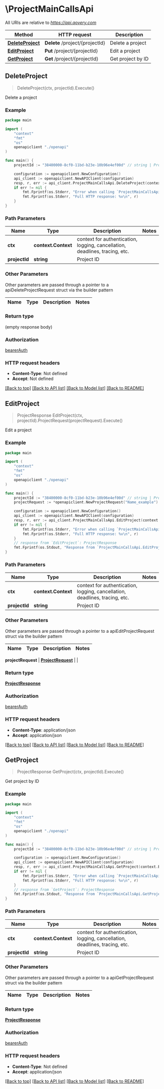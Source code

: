 # \ProjectMainCallsApi

All URIs are relative to *https://api.qovery.com*

Method | HTTP request | Description
------------- | ------------- | -------------
[**DeleteProject**](ProjectMainCallsApi.md#DeleteProject) | **Delete** /project/{projectId} | Delete a project
[**EditProject**](ProjectMainCallsApi.md#EditProject) | **Put** /project/{projectId} | Edit a project
[**GetProject**](ProjectMainCallsApi.md#GetProject) | **Get** /project/{projectId} | Get project by ID



## DeleteProject

> DeleteProject(ctx, projectId).Execute()

Delete a project



### Example

```go
package main

import (
    "context"
    "fmt"
    "os"
    openapiclient "./openapi"
)

func main() {
    projectId := "38400000-8cf0-11bd-b23e-10b96e4ef00d" // string | Project ID

    configuration := openapiclient.NewConfiguration()
    api_client := openapiclient.NewAPIClient(configuration)
    resp, r, err := api_client.ProjectMainCallsApi.DeleteProject(context.Background(), projectId).Execute()
    if err != nil {
        fmt.Fprintf(os.Stderr, "Error when calling `ProjectMainCallsApi.DeleteProject``: %v\n", err)
        fmt.Fprintf(os.Stderr, "Full HTTP response: %v\n", r)
    }
}
```

### Path Parameters


Name | Type | Description  | Notes
------------- | ------------- | ------------- | -------------
**ctx** | **context.Context** | context for authentication, logging, cancellation, deadlines, tracing, etc.
**projectId** | **string** | Project ID | 

### Other Parameters

Other parameters are passed through a pointer to a apiDeleteProjectRequest struct via the builder pattern


Name | Type | Description  | Notes
------------- | ------------- | ------------- | -------------


### Return type

 (empty response body)

### Authorization

[bearerAuth](../README.md#bearerAuth)

### HTTP request headers

- **Content-Type**: Not defined
- **Accept**: Not defined

[[Back to top]](#) [[Back to API list]](../README.md#documentation-for-api-endpoints)
[[Back to Model list]](../README.md#documentation-for-models)
[[Back to README]](../README.md)


## EditProject

> ProjectResponse EditProject(ctx, projectId).ProjectRequest(projectRequest).Execute()

Edit a project



### Example

```go
package main

import (
    "context"
    "fmt"
    "os"
    openapiclient "./openapi"
)

func main() {
    projectId := "38400000-8cf0-11bd-b23e-10b96e4ef00d" // string | Project ID
    projectRequest := *openapiclient.NewProjectRequest("Name_example") // ProjectRequest |  (optional)

    configuration := openapiclient.NewConfiguration()
    api_client := openapiclient.NewAPIClient(configuration)
    resp, r, err := api_client.ProjectMainCallsApi.EditProject(context.Background(), projectId).ProjectRequest(projectRequest).Execute()
    if err != nil {
        fmt.Fprintf(os.Stderr, "Error when calling `ProjectMainCallsApi.EditProject``: %v\n", err)
        fmt.Fprintf(os.Stderr, "Full HTTP response: %v\n", r)
    }
    // response from `EditProject`: ProjectResponse
    fmt.Fprintf(os.Stdout, "Response from `ProjectMainCallsApi.EditProject`: %v\n", resp)
}
```

### Path Parameters


Name | Type | Description  | Notes
------------- | ------------- | ------------- | -------------
**ctx** | **context.Context** | context for authentication, logging, cancellation, deadlines, tracing, etc.
**projectId** | **string** | Project ID | 

### Other Parameters

Other parameters are passed through a pointer to a apiEditProjectRequest struct via the builder pattern


Name | Type | Description  | Notes
------------- | ------------- | ------------- | -------------

 **projectRequest** | [**ProjectRequest**](ProjectRequest.md) |  | 

### Return type

[**ProjectResponse**](ProjectResponse.md)

### Authorization

[bearerAuth](../README.md#bearerAuth)

### HTTP request headers

- **Content-Type**: application/json
- **Accept**: application/json

[[Back to top]](#) [[Back to API list]](../README.md#documentation-for-api-endpoints)
[[Back to Model list]](../README.md#documentation-for-models)
[[Back to README]](../README.md)


## GetProject

> ProjectResponse GetProject(ctx, projectId).Execute()

Get project by ID

### Example

```go
package main

import (
    "context"
    "fmt"
    "os"
    openapiclient "./openapi"
)

func main() {
    projectId := "38400000-8cf0-11bd-b23e-10b96e4ef00d" // string | Project ID

    configuration := openapiclient.NewConfiguration()
    api_client := openapiclient.NewAPIClient(configuration)
    resp, r, err := api_client.ProjectMainCallsApi.GetProject(context.Background(), projectId).Execute()
    if err != nil {
        fmt.Fprintf(os.Stderr, "Error when calling `ProjectMainCallsApi.GetProject``: %v\n", err)
        fmt.Fprintf(os.Stderr, "Full HTTP response: %v\n", r)
    }
    // response from `GetProject`: ProjectResponse
    fmt.Fprintf(os.Stdout, "Response from `ProjectMainCallsApi.GetProject`: %v\n", resp)
}
```

### Path Parameters


Name | Type | Description  | Notes
------------- | ------------- | ------------- | -------------
**ctx** | **context.Context** | context for authentication, logging, cancellation, deadlines, tracing, etc.
**projectId** | **string** | Project ID | 

### Other Parameters

Other parameters are passed through a pointer to a apiGetProjectRequest struct via the builder pattern


Name | Type | Description  | Notes
------------- | ------------- | ------------- | -------------


### Return type

[**ProjectResponse**](ProjectResponse.md)

### Authorization

[bearerAuth](../README.md#bearerAuth)

### HTTP request headers

- **Content-Type**: Not defined
- **Accept**: application/json

[[Back to top]](#) [[Back to API list]](../README.md#documentation-for-api-endpoints)
[[Back to Model list]](../README.md#documentation-for-models)
[[Back to README]](../README.md)


